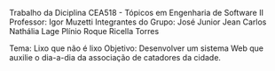 Trabalho da Diciplina CEA518 - Tópicos em Engenharia de Software II
Professor: Igor Muzetti
Integrantes do Grupo:
    José Junior
    Jean Carlos
    Nathália Lage
    Plínio Roque
    Ricella Torres

Tema: Lixo que não é lixo
Objetivo: Desenvolver um sistema Web que auxilie o dia-a-dia da associação de catadores da cidade.